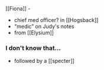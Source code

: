 [[Fiona]] - 
- chief med officer? in [[Hogsback]]
- “medic” on Judy's notes
- from [[Elysium]]
### I don't know that...
- followed by a [[specter]] 
